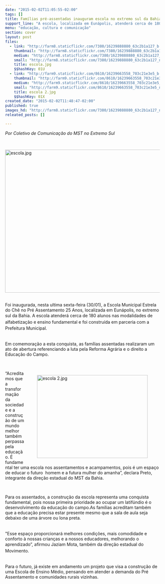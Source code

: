 ```yaml
---
date: "2015-02-02T11:05:55-02:00"
tags: []
title: Famílias pré-assentadas inauguram escola no extremo sul da Bahia
support_line: "A escola, localizada em Eunápolis, atenderá cerca de 180 alunos nas modalidades de alfabetização e ensino fundamental"
menu: "educação, cultura e comunicação"
section: cover
layout: post
files:
  - link: "http://farm8.staticflickr.com/7380/16239888880_63c2b1a127_b.jpg"
    thumbnail: "http://farm8.staticflickr.com/7380/16239888880_63c2b1a127_t.jpg"
    medium: "http://farm8.staticflickr.com/7380/16239888880_63c2b1a127_z.jpg"
    small: "http://farm8.staticflickr.com/7380/16239888880_63c2b1a127_n.jpg"
    title: escola.jpg
    $$hashKey: 01U
  - link: "http://farm9.staticflickr.com/8610/16239663558_703c21e3e5_b.jpg"
    thumbnail: "http://farm9.staticflickr.com/8610/16239663558_703c21e3e5_t.jpg"
    medium: "http://farm9.staticflickr.com/8610/16239663558_703c21e3e5_z.jpg"
    small: "http://farm9.staticflickr.com/8610/16239663558_703c21e3e5_n.jpg"
    title: escola 2.jpg
    $$hashKey: 01X
created_date: "2015-02-02T11:48:47-02:00"
published: true
images_hd: "http://farm8.staticflickr.com/7380/16239888880_63c2b1a127_n.jpg"
releated_posts: []

---
```

<p><em>Por Coletivo de Comunica&ccedil;&atilde;o do MST no Extremo Sul</em></p>

<p>&nbsp;</p>

<p><img alt="escola.jpg" height="465" src="http://farm8.staticflickr.com/7380/16239888880_63c2b1a127_b.jpg" width="620" /></p>

<p><br />
Foi inaugurada, nesta ultima sexta-feira (30/01), a Escola Municipal Estrela do Ch&ecirc; no Pr&eacute; Assentamento 25 Anos, localizada em Eun&aacute;polis, no extremo sul da Bahia.&nbsp;<span style="line-height: 20.7999992370605px;">A escola atender&aacute; cerca de 180 alunos nas modalidades de alfabetiza&ccedil;&atilde;o e ensino fundamental e foi constru&iacute;da em parceria com a Prefeitura Municipal</span><span style="line-height: 20.7999992370605px;">. &nbsp;</span></p>

<p><br />
Em comemora&ccedil;&atilde;o a esta conquista, as fam&iacute;lias assentadas realizaram um ato de abertura referenciando a luta pela Reforma Agr&aacute;ria e o direito a Educa&ccedil;&atilde;o do Campo.&nbsp;</p>

<p>&nbsp;</p>

<figure class="image" style="float:right"><img alt="escola 2.jpg" height="270" src="http://farm9.staticflickr.com/8610/16239663558_703c21e3e5_b.jpg" width="360" />
<figcaption></figcaption>
</figure>

<p>&ldquo;Acreditamos que a transforma&ccedil;&atilde;o da sociedade e a constru&ccedil;&atilde;o de um mundo melhor tamb&eacute;m perpassa pela educa&ccedil;&atilde;o. &Eacute; fundamental ter uma escola nos assentamentos e acampamentos, pois &eacute; um espa&ccedil;o de educar o futuro &nbsp;homem e a futura mulher do amanha&rdquo;, declara Preto, integrante&nbsp;da dire&ccedil;&atilde;o estadual do MST da Bahia.</p>

<p>&nbsp;</p>

<p>Para os assentados, a constru&ccedil;&atilde;o da escola representa uma conquista fundamental, pois nossa primeira prioridade ao ocupar um latif&uacute;ndio &eacute; o desenvolvimento da educa&ccedil;&atilde;o do campo.As fam&iacute;lias acreditam tamb&eacute;m que a educa&ccedil;&atilde;o precisa estar presente mesmo que a sala de aula seja debaixo de uma &aacute;rvore ou lona preta.&nbsp;<br />
<br />
<br />
&quot;Esse espa&ccedil;o proporcionar&aacute; melhores condi&ccedil;&otilde;es, mais comodidade e conforto &agrave; nossas crian&ccedil;as e a&nbsp;nossos educadores, melhorando o aprendizado&rdquo;, afirmou&nbsp;<span style="line-height: 20.7999992370605px;">Jaziam Mota, tamb&eacute;m&nbsp;da dire&ccedil;&atilde;o estadual do Movimento.</span><br />
&nbsp;</p>

<p>Para o futuro, j&aacute; existe em andamento um projeto que visa a constru&ccedil;&atilde;o de uma Escola de Ensino M&eacute;dio, pensando em atender a demanda do Pr&eacute; Assentamento e comunidades rurais vizinhas.</p>

<p><br />
&nbsp;</p>
